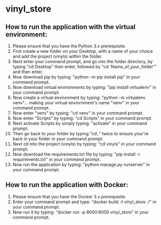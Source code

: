 # vinyl_store

## How to run the application with the virtual environment:
1. Please ensure that you have the Python 3.x prerequisite.
2. First create a new folder on your Desktop, with a name of your choice and add the project (vinyls) within the folder.
3. Next enter your command prompt, and go into the folder directory, by typing "cd Desktop" then enter, followed by "cd 'Name_of_your_folder'" and then enter.
4. Now download pip by typing: "python -m pip install pip" in your command prompt.
5. Now download virtual environments by typing: "pip install virtualenv" in your command prompt.
6. Now create a virtual environment by typing: "python -m virtualenv venv"... making your virtual enviornment's name "venv" in your command prompt.
7. Now enter "venv" by typing: "cd venv" in your command prompt.
8. Now enter "Scripts" by typing: "cd Scripts" in your command prompt.
9. Next activate Scripts by simply typing: "activate" in your command prompt.
10. Then go back to your folder by typing "cd.." twice to ensure your're back in your folder in your command prompt.
11. Next cd into the project (vinyls) by typing: "cd vinyls" in your command prompt.
12. Now download the requirements.txt file by typing: "pip install -r requirements.txt" in your command prompt.
13. Now run the application by typing: "python manage.py runserver" in your command prompt.

## How to run the application with Docker:
1. Please ensure that you have the Docker 3.x prerequisite.
2. Enter your command prompt and type: "docker build -t vinyl_store ./" in your command prompt.
3. Now run it by typing: "docker run -p 8000:8000 vinyl_store" in your command prompt.
